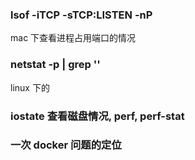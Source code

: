 ### lsof -iTCP -sTCP:LISTEN -nP

mac 下查看进程占用端口的情况

### netstat -p | grep ''

linux 下的

### iostate 查看磁盘情况, perf, perf-stat

### 一次 docker 问题的定位
